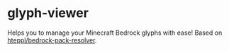# glyph-viewer
 Helps you to manage your Minecraft Bedrock glyphs with ease! Based on [hteppl/bedrock-pack-resolver](https://github.com/hteppl/bedrock-pack-resolver).
